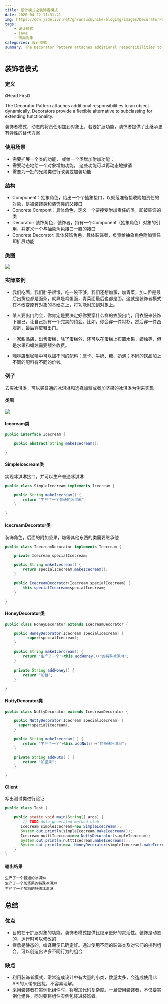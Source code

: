 ```yaml
---
title: 设计模式之装饰者模式
date: 2020-04-22 11:31:41
img: https://cdn.jsdelivr.net/gh/unluckynike/blogimg/images/DecoratorPattern.jpg
tags: 
    - 设计模式 
    - java 
    - 面向对象 
categories: 设计模式
summary: The Decorator Pattern attaches additional responsibilities to an object dynamically. Decorators provide a flexible alternative to subclassing for extending functionality.
---
```


## 装饰者模式

### 定义

《Head First》

The Decorator Pattern attaches additional responsibilities to an object dynamically. Decorators provide a flexible alternative to subclassing for extending functionality.

装饰者模式，动态的将责任附加到对象上，若要扩展功能，装饰者提供了比继承更有弹性的替代方案

### 使用场景

- 需要扩展一个类的功能， 或给一个类增加附加功能；
- 需要动态地给一个对象增加功能， 这些功能可以再动态地撤销
- 需要为一批的兄弟类进行改装或加装功能

### 结构

- Component：抽象角色，给出一个个抽象接口，以规范准备接收附加责任的对象，是被装饰类和装饰类的父接口
- Concrete Compont：具体角色，定义一个要接受附加责任的类，即被装饰的类
- Decorator: 装饰角色，装饰者，持有一个Component（抽象角色）对象的引用，并定义一个与抽象角色接口一直的接口
- Concrete Decorator: 具体装饰角色，具体装饰者，负责给抽象角色附加责任即扩展功能

### 类图

![](DecoratorPattern.png)

### 实际案例

- 我们吃面，我们肚子很饿，吃一碗不够，我们还想加蛋，加青菜，加…但是最后出货也都是面条，就算是鸡蛋面，青菜面最后也都是面。这就是装饰者模式在不改变原有对象的基础之上，将功能附加到对象上。
- 某人要出门约会，你肯定是要决定好你要穿什么样的衣服出门，用衣服来装饰下自己，让自己拥有一个完美的约会。比如，你会穿一件衬衫，然后穿一件西服裤，最后穿皮鞋出门。

- 一家甜品店，出售蛋糕，除了蛋糕外，还可以在蛋糕上布置水果，蜡烛等，但是水果和蜡烛需要额外收费。
- 咖啡店里咖啡中可以加不同的配料：摩卡、牛奶、糖、奶泡；不同的饮品加上不同的配料有不同的价钱。



### 例子

去买冰淇淋，可以买普通的冰淇淋和选择加糖或者加坚果的冰淇淋为例来实现

#### 类图

![](Icecream.png)

#### Icecream类

```java
public interface Icecream {

	public abstract String makeIcecream();

}
```

#### SimpleIcecream类

实现冰淇淋接口，并可以生产普通冰淇淋

```java
public class SimpleIcecream implements Icecream {

	public String makeIcecream() {
		return "生产了一个普通的冰淇淋";
	}

}
```

#### IcecreamDecorator类

装饰角色，后面的附加坚果，糖等其他东西的类需要继承他

```java
public class IcecreamDecorator implements Icecream {

	private Icecream specialIcecream;

	public String makeIcecream() {
		return specialIcecream.makeIcecream();
	}

	public IcecreamDecorator(Icecream specialIcecream) {
        this.specialIcecream=specialIcecream;
	}

}
```

#### HoneyDecorator类

```java
public class HoneyDecorator extends IcecreamDecorator {

	public HoneyDecorator(Icecream specialIcecream) {
          super(specialIcecream);
	}

	public String makeIcercream() {
		return "生产了一个"+this.addHoney()+"的特殊冰淇淋";
	}

	private String addHoney() {
		return "加糖";
	}

}
```

#### NuttyDecorator类

```java
public class NuttyDecorator extends IcecreamDecorator {

	public NuttyDecorator(Icecream specialIcecream) {
      super(specialIcecream);
	}

	public String makeIcecream( ) {
		return "生产了一个"+this.addNuts()+"的特殊冰淇淋";
	}

	private String addNuts( ) {
		return "加坚果";
	}

}
```

#### Client

写出测试类进行验证

```java
public class Test {

	public static void main(String[] args) {
		// TODO Auto-generated method stub
       Icecream simpleIcecream=new SimpleIcecream();
       System.out.println(simpleIcecream.makeIcecream());
       Icecream nutttIcecream=new NuttyDecorator(simpleIcecream);
       System.out.println(nutttIcecream.makeIcecream());
       System.out.println(new  HoneyDecorator(simpleIcecream).makeIcercream());   
	}
}
```

#### 输出结果

```
生产了一个普通的冰淇淋
生产了一个加坚果的特殊冰淇淋
生产了一个加糖的特殊冰淇淋
```

## 总结

### 优点

- 目的在于扩展对象的功能。装饰者模式提供比继承更好的灵活性。装饰是动态的，运行时可以修改的
- 继承是静态的，编译期便已确定好。通过使用不同的装饰类及对它们的排列组合，可以创造出许多不同行为的组合

### 缺点

- 利用装饰者模式，常常造成设计中有大量的小类，数量太多，会造成使用此API的人带来困扰，不容易理解。
- 采用装饰者在实例化组件时，将增加代码复杂度。一旦使用装饰者，不仅要实例化组件，同时要将组件实例包装进装饰者。